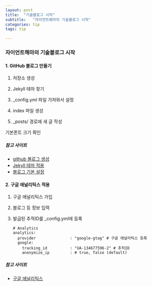 ```yaml
---
layout: post
title:  "기술블로그 시작"
subtitle:   "자이언트해마의 기술블로그 시작"
categories: tip
tags: tip

---
```



### 자이언트해마의 기술블로그 시작


#### 1. GitHub 블로그 만들기

1. 저장소 생성

2. Jekyll 테마 찾기

3. _config.yml 파일 가져와서 설정

4. index 파일 생성

5. _posts/ 경로에 새 글 작성

기본폰트 크기 확인

#####   참고 사이트

- [github 블로그 생성](https://dreamgonfly.github.io/2018/01/27/jekyll-remote-theme.html)
- [Jekyll 테마 적용](https://github.com/mmistakes/minimal-mistakes)
- [블로그 기본 설정](https://devinlife.com/howto%20github%20pages/blog-config)


#### 2. 구글 애널리틱스 적용

1. 구글 애널리틱스 가입

2. 블로그 등 정보 입력

3. 발급된 추적ID를 _config.yml에 등록

   ```
   # Analytics
   analytics:
     provider               : "google-gtag" # 구글 애널리틱스 등록
     google:
       tracking_id          : "UA-134677596-2" # 추적ID
       anonymize_ip         : # true, false (default)
   ```



#####   참고 사이트

- [구글 애널리틱스](https://blogchannel.tistory.com/149)
